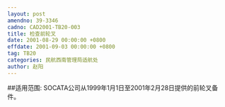 ```yaml
---
layout: post
amendno: 39-3346
cadno: CAD2001-TB20-003
title: 检查前轮叉
date: 2001-08-29 00:00:00 +0800
effdate: 2001-09-03 00:00:00 +0800
tag: TB20
categories: 民航西南管理局适航处
author: 赵阳
---
```


##适用范围:
SOCATA公司从1999年1月1日至2001年2月28日提供的前轮叉备件。

